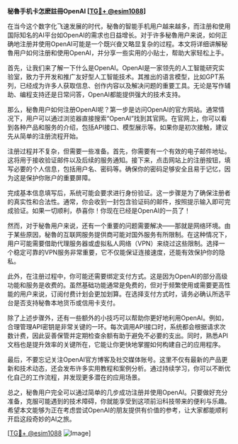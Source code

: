 **秘魯手机卡怎麽註冊OpenAI [[TG💪+ @esim1088](https://t.me/s/esim1088)]**

在当今这个数字化飞速发展的时代，秘魯的智能手机用户越来越多，而注册和使用国际知名的AI平台如OpenAI的需求也日益增长。对于许多秘魯用户来说，如何正确地注册并使用OpenAI可能是一个既兴奋又略显复杂的过程。本文将详细讲解秘魯用户如何注册和使用OpenAI，并分享一些实用的小贴士，帮助大家轻松上手。

首先，让我们来了解一下什么是OpenAI。OpenAI是一家领先的人工智能研究实验室，致力于开发和推广友好型人工智能技术。其推出的语言模型，比如GPT系列，已经成为许多人获取信息、创作内容以及解决问题的重要工具。无论是写作辅助、编程支持还是日常问答，OpenAI都能提供强大的技术支持。

那么，秘魯用户如何注册OpenAI呢？第一步是访问OpenAI的官方网站。通常情况下，用户可以通过浏览器直接搜索“OpenAI”找到其官网。在官网上，你可以看到各种产品和服务的介绍，包括API接口、模型展示等。如果你是初次接触，建议先从简单的注册流程开始。

注册过程并不复杂，但需要一些准备。首先，你需要有一个有效的电子邮件地址。这将用于接收验证邮件以及后续的服务通知。接下来，点击网站上的注册按钮，填写必要的个人信息，包括用户名、密码等。确保你的密码足够安全且易于记忆，因为这是保护你账户的重要屏障。

完成基本信息填写后，系统可能会要求进行身份验证。这一步骤是为了确保注册者的真实性和合法性。通常，你会收到一封包含验证码的邮件，按照提示输入即可完成验证。如果一切顺利，恭喜你！你现在已经是OpenAI的一员了！

然而，对于秘魯用户来说，还有一个重要的问题需要解决——那就是网络环境。由于某些原因，秘魯的互联网服务提供商可能对国外服务有所限制。在这种情况下，用户可能需要借助代理服务器或虚拟私人网络（VPN）来绕过这些限制。选择一个稳定可靠的VPN服务非常重要，它不仅能保证连接速度，还能有效保护你的隐私。

此外，在注册过程中，你可能还需要绑定支付方式。这是因为OpenAI的部分高级功能和服务是收费的。虽然基础功能通常是免费的，但对于频繁使用或需要更高性能的用户来说，订阅付费计划会更加划算。在选择支付方式时，请务必确认所选平台是否支持秘魯本地货币或信用卡支付。

除了上述步骤外，还有一些额外的小技巧可以帮助你更好地利用OpenAI。例如，合理管理API密钥是非常关键的一环。每次调用API接口时，系统都会根据请求次数计费，因此妥善保管并定期检查余额有助于避免不必要的支出。同时，熟悉API文档也是提升效率的关键所在，它能让你更快地掌握如何构建自己的应用程序。

最后，不要忘记关注OpenAI官方博客及社交媒体账号。这里不仅有最新的产品更新和技术动态，还会发布许多实用教程和案例分析。通过持续学习，你可以不断优化自己的工作流程，并发现更多潜在的应用场景。

总之，秘魯用户完全可以通过简单的几步成功注册并使用OpenAI。只要做好充分准备，克服可能遇到的技术障碍，你就能享受到这项前沿科技带来的便利与乐趣。希望本文能够为正在考虑尝试OpenAI的朋友提供有价值的参考，让大家都能顺利开启这段奇妙的AI之旅。

[[TG💪+ @esim1088](https://t.me/s/esim1088) ![Image](https://i.postimg.cc/4NQfJmqS/Snipaste-2025-05-13-00-14-12.png)]